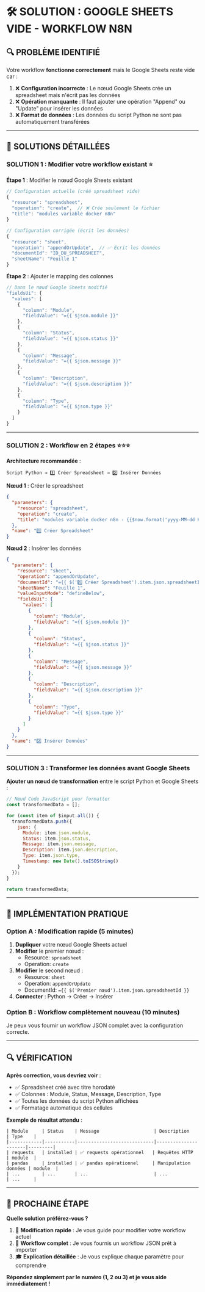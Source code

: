 # 🛠️ SOLUTION : GOOGLE SHEETS VIDE - WORKFLOW N8N

## 🔍 **PROBLÈME IDENTIFIÉ**

Votre workflow **fonctionne correctement** mais le Google Sheets reste vide car :

1. ❌ **Configuration incorrecte** : Le nœud Google Sheets crée un spreadsheet mais n'écrit pas les données
2. ❌ **Opération manquante** : Il faut ajouter une opération "Append" ou "Update" pour insérer les données
3. ❌ **Format de données** : Les données du script Python ne sont pas automatiquement transférées

---

## 🔧 **SOLUTIONS DÉTAILLÉES**

### **SOLUTION 1 : Modifier votre workflow existant** ⭐

**Étape 1** : Modifier le nœud Google Sheets existant
```javascript
// Configuration actuelle (créé spreadsheet vide)
{
  "resource": "spreadsheet",
  "operation": "create",  // ❌ Crée seulement le fichier
  "title": "modules variable docker n8n"
}

// Configuration corrigée (écrit les données)
{
  "resource": "sheet",
  "operation": "appendOrUpdate",  // ✅ Écrit les données
  "documentId": "ID_DU_SPREADSHEET",
  "sheetName": "Feuille 1"
}
```

**Étape 2** : Ajouter le mapping des colonnes
```javascript
// Dans le nœud Google Sheets modifié
"fieldsUi": {
  "values": [
    {
      "column": "Module",
      "fieldValue": "={{ $json.module }}"
    },
    {
      "column": "Status",
      "fieldValue": "={{ $json.status }}"
    },
    {
      "column": "Message",
      "fieldValue": "={{ $json.message }}"
    },
    {
      "column": "Description",
      "fieldValue": "={{ $json.description }}"
    },
    {
      "column": "Type",
      "fieldValue": "={{ $json.type }}"
    }
  ]
}
```

---

### **SOLUTION 2 : Workflow en 2 étapes** ⭐⭐⭐

**Architecture recommandée** :
```
Script Python → 1️⃣ Créer Spreadsheet → 2️⃣ Insérer Données
```

**Nœud 1** : Créer le spreadsheet
```json
{
  "parameters": {
    "resource": "spreadsheet",
    "operation": "create",
    "title": "modules variable docker n8n - {{$now.format('yyyy-MM-dd HH:mm')}}"
  },
  "name": "1️⃣ Créer Spreadsheet"
}
```

**Nœud 2** : Insérer les données
```json
{
  "parameters": {
    "resource": "sheet",
    "operation": "appendOrUpdate",
    "documentId": "={{ $('1️⃣ Créer Spreadsheet').item.json.spreadsheetId }}",
    "sheetName": "Feuille 1",
    "valueInputMode": "defineBelow",
    "fieldsUi": {
      "values": [
        {
          "column": "Module",
          "fieldValue": "={{ $json.module }}"
        },
        {
          "column": "Status",
          "fieldValue": "={{ $json.status }}"
        },
        {
          "column": "Message",
          "fieldValue": "={{ $json.message }}"
        },
        {
          "column": "Description",
          "fieldValue": "={{ $json.description }}"
        },
        {
          "column": "Type",
          "fieldValue": "={{ $json.type }}"
        }
      ]
    }
  },
  "name": "2️⃣ Insérer Données"
}
```

---

### **SOLUTION 3 : Transformer les données avant Google Sheets**

**Ajouter un nœud de transformation** entre le script Python et Google Sheets :

```javascript
// Nœud Code JavaScript pour formatter
const transformedData = [];

for (const item of $input.all()) {
  transformedData.push({
    json: {
      Module: item.json.module,
      Status: item.json.status,
      Message: item.json.message,
      Description: item.json.description,
      Type: item.json.type,
      Timestamp: new Date().toISOString()
    }
  });
}

return transformedData;
```

---

## 🎯 **IMPLÉMENTATION PRATIQUE**

### **Option A : Modification rapide** (5 minutes)

1. **Dupliquer** votre nœud Google Sheets actuel
2. **Modifier** le premier nœud :
   - Resource: `spreadsheet`
   - Operation: `create`
3. **Modifier** le second nœud :
   - Resource: `sheet`
   - Operation: `appendOrUpdate`
   - DocumentId: `={{ $('Premier nœud').item.json.spreadsheetId }}`
4. **Connecter** : Python → Créer → Insérer

### **Option B : Workflow complètement nouveau** (10 minutes)

Je peux vous fournir un workflow JSON complet avec la configuration correcte.

---

## 🔍 **VÉRIFICATION**

**Après correction, vous devriez voir** :
- ✅ Spreadsheet créé avec titre horodaté
- ✅ Colonnes : Module, Status, Message, Description, Type
- ✅ Toutes les données du script Python affichées
- ✅ Formatage automatique des cellules

**Exemple de résultat attendu** :
```
| Module     | Status    | Message                    | Description           | Type    |
|------------|-----------|----------------------------|----------------------|---------|
| requests   | installed | ✅ requests opérationnel   | Requêtes HTTP        | module  |
| pandas     | installed | ✅ pandas opérationnel     | Manipulation données | module  |
| ...        | ...       | ...                        | ...                  | ...     |
```

---

## 🚀 **PROCHAINE ÉTAPE**

**Quelle solution préférez-vous ?**

1. 🔧 **Modification rapide** : Je vous guide pour modifier votre workflow actuel
2. 📄 **Workflow complet** : Je vous fournis un workflow JSON prêt à importer
3. 🎓 **Explication détaillée** : Je vous explique chaque paramètre pour comprendre

**Répondez simplement par le numéro (1, 2 ou 3) et je vous aide immédiatement !**